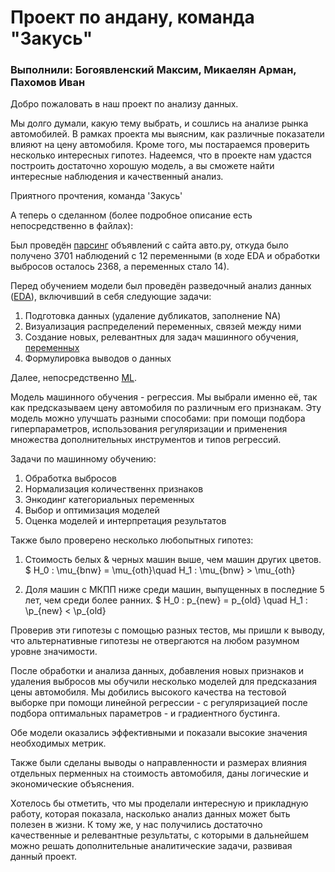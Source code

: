 # Проект по андану, команда "Закусь"
### Выполнили: Богоявленский Максим, Микаелян Арман, Пахомов Иван

Добро пожаловать в наш проект по анализу данных. 

Мы долго думали, какую тему выбрать, и сошлись на анализе рынка автомобилей. В рамках проекта мы выясним, как различные показатели влияют на цену автомобиля. Кроме того, мы постараемся проверить несколько интересных гипотез. Надеемся, что в проекте нам удастся построить достаточно хорошую модель, а вы сможете найти интересные наблюдения и качественный анализ.

Приятного прочтения,
команда 'Закусь'


А теперь о сделанном (более подробное описание есть непосредственно в файлах): 

Был проведён [парсинг](parsing/parser.ipynb) объявлений с сайта авто.ру, откуда было получено 3701 наблюдений с 12 переменными (в ходе EDA и обработки выбросов осталось 2368, а переменных стало 14).

Перед обучением модели был проведён разведочный анализ данных ([EDA](EDA/EDA.ipynb)), включивший в себя следующие задачи:

1) Подготовка данных (удаление дубликатов, заполнение NA)
2) Визуализация распределений переменных, связей между ними
3) Создание новых, релевантных для задач машинного обучения, [переменных](modules/new_attributes.py)
4) Формулировка выводов о данных

Далее, непосредственно [ML](model/ML.ipynb).

Модель машинного обучения - регрессия. Мы выбрали именно её, так как предсказываем цену автомобиля по различным его признакам. Эту модель можно улучшать разными способами: при помощи подбора гиперпараметров, использования регуляризации и применения множества дополнительных инструментов и типов регрессий. 

Задачи по машинному обучению:

1) Обработка выбросов
2) Нормализация количественнх признаков
3) Энкодинг категориальных переменных 
4) Выбор и оптимизация моделей
5) Оценка моделей и интерпретация результатов

Также было проверено несколько любопытных гипотез:

1) Стоимость белых & черных машин выше, чем машин других цветов. $ H_0 : \mu_{bnw} = \mu_{oth}\quad H_1 : \mu_{bnw} > \mu_{oth}

2) Доля машин с МКПП ниже среди машин, выпущенных в последние 5 лет, чем среди более ранних. $ H_0 : p_{new} = p_{old} \quad H_1 : \p_{new} < \p_{old}

Проверив эти гипотезы с помощью разных тестов, мы пришли к выводу, что альтернативные гипотезы не отвергаются на любом разумном уровне значимости.

После обработки и анализа данных, добавления новых признаков и удаления выбросов мы обучили несколько моделей для предсказания цены автомобиля. Мы добились высокого качества на тестовой выборке при помощи линейной регрессии - с регуляризацией после подбора оптимальных параметров - и градиентного бустинга. 

Обе модели оказались эффективными и показали высокие значения необходимых метрик.

Также были сделаны выводы о направленности и размерах влияния отдельных перменных на стоимость автомобиля, даны логические и экономические объяснения.
 
Хотелось бы отметить, что мы проделали интересную и прикладную работу, которая показала, насколько анализ данных может быть полезен в жизни. 
К тому же, у нас получились достаточно качественные и релевантные результаты, с которыми в дальнейшем можно решать дополнительные аналитические задачи, развивая данный проект. 
